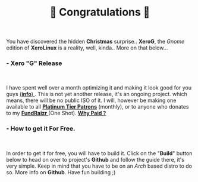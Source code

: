 # <center>🎉 Congratulations 🎉</center><br />

You have discovered the hidden **Christmas** surprise.. **XeroG**, the *Gnome* edition of **XeroLinux** is a reality, well, kinda.. More on that below...
<br />

### - Xero "G" Release
<br />

I have spent well over a month optimizing it and making it look good for you guys <a href="https://forum.xerolinux.xyz/thread-201.html" target="_blank" rel="noreferrer"> (**info**) </a>. This is not yet another release, it's an ongoing project. which means, there will be no public ISO of it. I will, however be making one available to all <a href="https://www.patreon.com/XeroLinux/membership" target="_blank" rel="noreferrer">**Platinum Tier Patrons**</a> (monthly), or to anyone who donates to my  <a href="https://fnd.us/523mC5" target="_blank" rel="noreferrer"> **FundRaizr** </a> (One Shot). <a href="https://github.com/xerolinux/xero_g_iso/blob/main/support.md" target="_blank" rel="noreferrer"> **Why Paid ?** </a><br />

### - How to get it For Free.
<br />

In order to get it for free, you will have to build it. Click on the "**Build**" button below to head on over to project's **Github** and follow the guide there, it's very simple. Keep in mind that you have to be on an *Arch* based distro to do so. More info on **Github**. Have fun building ;)<br />
